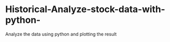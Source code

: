 # Historical-Analyze-stock-data-with-python-
Analyze the data using python and plotting the result 
